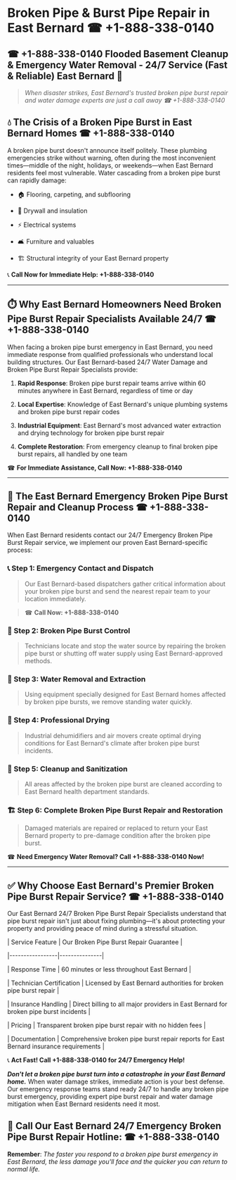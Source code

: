 # Broken Pipe & Burst Pipe Repair in East Bernard ☎ +1-888-338-0140  
## ☎ +1-888-338-0140 Flooded Basement Cleanup & Emergency Water Removal - 24/7 Service (Fast & Reliable) East Bernard 🚨  

> *When disaster strikes, East Bernard's trusted broken pipe burst repair and water damage experts are just a call away ☎ +1-888-338-0140*  

## 💧 The Crisis of a Broken Pipe Burst in East Bernard Homes ☎ +1-888-338-0140  

A broken pipe burst doesn't announce itself politely. These plumbing emergencies strike without warning, often during the most inconvenient times—middle of the night, holidays, or weekends—when East Bernard residents feel most vulnerable. Water cascading from a broken pipe burst can rapidly damage:  

* 🏠 Flooring, carpeting, and subflooring  
* 🧱 Drywall and insulation  
* ⚡ Electrical systems  
* 🛋️ Furniture and valuables  
* 🏗️ Structural integrity of your East Bernard property  

📞 **Call Now for Immediate Help: +1-888-338-0140**  

---  

## ⏱️ Why East Bernard Homeowners Need Broken Pipe Burst Repair Specialists Available 24/7 ☎ +1-888-338-0140  

When facing a broken pipe burst emergency in East Bernard, you need immediate response from qualified professionals who understand local building structures. Our East Bernard-based 24/7 Water Damage and Broken Pipe Burst Repair Specialists provide:  

1. **Rapid Response**: Broken pipe burst repair teams arrive within 60 minutes anywhere in East Bernard, regardless of time or day  
2. **Local Expertise**: Knowledge of East Bernard's unique plumbing systems and broken pipe burst repair codes  
3. **Industrial Equipment**: East Bernard's most advanced water extraction and drying technology for broken pipe burst repair  
4. **Complete Restoration**: From emergency cleanup to final broken pipe burst repairs, all handled by one team  

☎ **For Immediate Assistance, Call Now: +1-888-338-0140**  

---  

## 🔧 The East Bernard Emergency Broken Pipe Burst Repair and Cleanup Process ☎ +1-888-338-0140  

When East Bernard residents contact our 24/7 Emergency Broken Pipe Burst Repair service, we implement our proven East Bernard-specific process:  

### 📞 Step 1: Emergency Contact and Dispatch  
> Our East Bernard-based dispatchers gather critical information about your broken pipe burst and send the nearest repair team to your location immediately.  
> ☎ **Call Now: +1-888-338-0140**  

### 🚿 Step 2: Broken Pipe Burst Control  
> Technicians locate and stop the water source by repairing the broken pipe burst or shutting off water supply using East Bernard-approved methods.  

### 🌊 Step 3: Water Removal and Extraction  
> Using equipment specially designed for East Bernard homes affected by broken pipe bursts, we remove standing water quickly.  

### 💨 Step 4: Professional Drying  
> Industrial dehumidifiers and air movers create optimal drying conditions for East Bernard's climate after broken pipe burst incidents.  

### 🧼 Step 5: Cleanup and Sanitization  
> All areas affected by the broken pipe burst are cleaned according to East Bernard health department standards.  

### 🏗️ Step 6: Complete Broken Pipe Burst Repair and Restoration  
> Damaged materials are repaired or replaced to return your East Bernard property to pre-damage condition after the broken pipe burst.  

☎ **Need Emergency Water Removal? Call +1-888-338-0140 Now!**  

---  

## ✅ Why Choose East Bernard's Premier Broken Pipe Burst Repair Service? ☎ +1-888-338-0140  

Our East Bernard 24/7 Broken Pipe Burst Repair Specialists understand that pipe burst repair isn't just about fixing plumbing—it's about protecting your property and providing peace of mind during a stressful situation.  

| Service Feature | Our Broken Pipe Burst Repair Guarantee |  
|-----------------|---------------|  
| Response Time | 60 minutes or less throughout East Bernard |  
| Technician Certification | Licensed by East Bernard authorities for broken pipe burst repair |  
| Insurance Handling | Direct billing to all major providers in East Bernard for broken pipe burst incidents |  
| Pricing | Transparent broken pipe burst repair with no hidden fees |  
| Documentation | Comprehensive broken pipe burst repair reports for East Bernard insurance requirements |  

📞 **Act Fast! Call +1-888-338-0140 for 24/7 Emergency Help!**  

***Don't let a broken pipe burst turn into a catastrophe in your East Bernard home.*** When water damage strikes, immediate action is your best defense. Our emergency response teams stand ready 24/7 to handle any broken pipe burst emergency, providing expert pipe burst repair and water damage mitigation when East Bernard residents need it most.  

## 📱 Call Our East Bernard 24/7 Emergency Broken Pipe Burst Repair Hotline: ☎ +1-888-338-0140  

**Remember**: *The faster you respond to a broken pipe burst emergency in East Bernard, the less damage you'll face and the quicker you can return to normal life.*